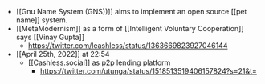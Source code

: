 - [[Gnu Name System (GNS))]] aims to implement an open source [[pet name]] system.
- [[MetaModernism]] as a form of [[Intelligent Voluntary Cooperation]] says [[Vinay Gupta]]
    - https://twitter.com/leashless/status/1363669823927046144
- [[April 25th, 2022]] at 22:54
    - [[Cashless.social]] as p2p lending platform
        - https://twitter.com/utunga/status/1518513519406157824?s=21&t=
